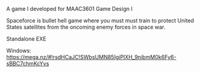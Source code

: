 A game I developed for MAAC3601 Game Design I

Spaceforce is bullet hell game where you must must train to protect United States satellites from the oncoming enemy forces in space war.

Standalone EXE

Windows: https://mega.nz/#!rsdHCaJC!SWbsUMN85IgiPlXH_9nibmM0k6Fy6-sBBC7chmKcYvs
